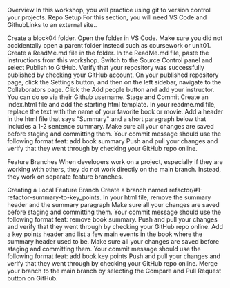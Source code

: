 Overview
In this workshop, you will practice using git to version control your projects.
Repo Setup
For this section, you will need VS Code and GithubLinks to an external site..

Create a  block04 folder.
Open the folder in VS Code. Make sure you did not accidentally open a parent folder instead such as coursework or unit01.
Create a ReadMe.md file in the folder.
In the ReadMe.md file, paste the instructions from this workshop.
Switch to the Source Control panel and select Publish to GitHub.
Verify that your repository was successfully published by checking your GitHub account.
On your published repository page, click the Settings button, and then on the left sidebar, navigate to the Collaborators page.
Click the Add people button and add your instructor. You can do so via their Github username.
Stage and Commit
Create an index.html file and add the starting html template.
In your readme.md file, replace the text with the name of your favorite book or movie.
Add a header in the html file that says "Summary" and a short paragraph below that includes a 1-2 sentence summary.
Make sure all your changes are saved before staging and committing them. 
Your commit message should use the following format feat: add book summary
Push and pull your changes and verify that they went through by checking your GitHub repo online.
 

Feature Branches
When developers work on a project, especially if they are working with others, they do not work directly on the main branch. Instead, they work on separate feature branches.

Creating a Local Feature Branch
Create a branch named refactor/#1-refactor-summary-to-key_points.
In your html file, remove the summary header and the summary paragraph
Make sure all your changes are saved before staging and committing them. 
Your commit message should use the following format feat: remove book summary.
Push and pull your changes and verify that they went through by checking your GitHub repo online.
Add a key points header and list a few main events in the book where the summary header used to be.
Make sure all your changes are saved before staging and committing them. 
Your commit message should use the following format feat: add book key points
Push and pull your changes and verify that they went through by checking your GitHub repo online.
Merge your branch to the main branch by selecting the Compare and Pull Request button on GitHub.